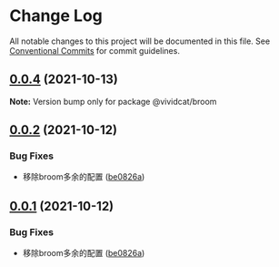 # Change Log

All notable changes to this project will be documented in this file.
See [Conventional Commits](https://conventionalcommits.org) for commit guidelines.

## [0.0.4](https://github.com/vividcat/broom/compare/@vividcat/broom@0.0.2...@vividcat/broom@0.0.4) (2021-10-13)

**Note:** Version bump only for package @vividcat/broom





## [0.0.2](https://github.com/vividcat/broom/compare/@vividcat/broom@0.0.1...@vividcat/broom@0.0.2) (2021-10-12)


### Bug Fixes

* 移除broom多余的配置 ([be0826a](https://github.com/vividcat/broom/commit/be0826a08f936859671bbd39dbbf675d0c053883))





## [0.0.1](https://github.com/vividcat/broom/compare/@vividcat/broom@0.0.1...@vividcat/broom@0.0.1) (2021-10-12)


### Bug Fixes

* 移除broom多余的配置 ([be0826a](https://github.com/vividcat/broom/commit/be0826a08f936859671bbd39dbbf675d0c053883))
